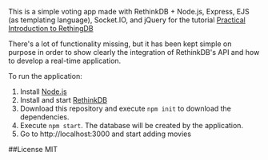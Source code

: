 This is a simple voting app made with RethinkDB + Node.js, Express, EJS (as templating language), Socket.IO, and jQuery for the tutorial [Practical Introduction to RethingDB](http://tutorials.pluralsight.com/)

There's a lot of functionality missing, but it has been kept simple on purpose in order to show clearly the integration of RethinkDB's API and how to develop a real-time application.

To run the application:
1. Install [Node.js](https://nodejs.org/en/download/)
2. Install and start [RethinkDB](http://rethinkdb.com/docs/install/)
3. Download this repository and execute `npm init` to download the dependencies.
4. Execute `npm start`. The database will be created by the application.
5. Go to http://localhost:3000 and start adding movies

##License
MIT